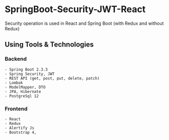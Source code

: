 # SpringBoot-Security-JWT-React
Security operation is used in React and Spring Boot (with Redux and without Redux)

## Using Tools & Technologies
### Backend
``` 
- Spring Boot 2.3.3
- Spring Security, JWT
- REST API (get, post, put, delete, patch)
- Lombok
- ModelMapper, DTO
- JPA, Hibernate
- PostgreSql 12
```
### Frontend
``` 
- React
- Redux
- Alertify Js
- Bootstrap 4,
```
